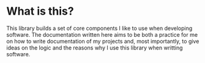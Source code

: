# What is this?

This library builds a set of core components I like to use when developing software. The documentation written here aims to be both a practice for me on how to write documentation of my projects and, most importantly, to give ideas on the logic and the reasons why I use this library when writting software.